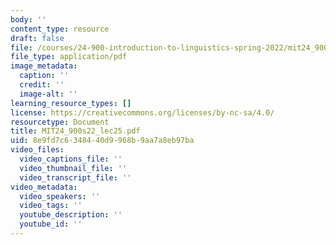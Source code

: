 ```yaml
---
body: ''
content_type: resource
draft: false
file: /courses/24-900-introduction-to-linguistics-spring-2022/mit24_900s22_lec25.pdf
file_type: application/pdf
image_metadata:
  caption: ''
  credit: ''
  image-alt: ''
learning_resource_types: []
license: https://creativecommons.org/licenses/by-nc-sa/4.0/
resourcetype: Document
title: MIT24_900s22_lec25.pdf
uid: 8e9fd7c6-3484-40d9-968b-9aa7a8eb97ba
video_files:
  video_captions_file: ''
  video_thumbnail_file: ''
  video_transcript_file: ''
video_metadata:
  video_speakers: ''
  video_tags: ''
  youtube_description: ''
  youtube_id: ''
---
```

